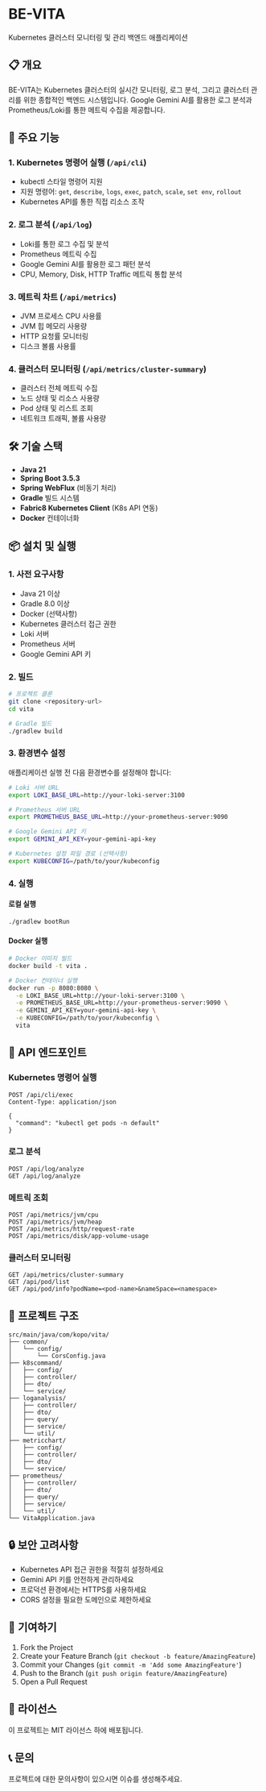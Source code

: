 # BE-VITA

Kubernetes 클러스터 모니터링 및 관리 백엔드 애플리케이션

## 📋 개요

BE-VITA는 Kubernetes 클러스터의 실시간 모니터링, 로그 분석, 그리고 클러스터 관리를 위한 종합적인 백엔드 시스템입니다. Google Gemini AI를 활용한 로그 분석과 Prometheus/Loki를 통한 메트릭 수집을 제공합니다.

## 🚀 주요 기능

### 1. Kubernetes 명령어 실행 (`/api/cli`)
- kubectl 스타일 명령어 지원
- 지원 명령어: `get`, `describe`, `logs`, `exec`, `patch`, `scale`, `set env`, `rollout`
- Kubernetes API를 통한 직접 리소스 조작

### 2. 로그 분석 (`/api/log`)
- Loki를 통한 로그 수집 및 분석
- Prometheus 메트릭 수집
- Google Gemini AI를 활용한 로그 패턴 분석
- CPU, Memory, Disk, HTTP Traffic 메트릭 통합 분석

### 3. 메트릭 차트 (`/api/metrics`)
- JVM 프로세스 CPU 사용률
- JVM 힙 메모리 사용량
- HTTP 요청률 모니터링
- 디스크 볼륨 사용률

### 4. 클러스터 모니터링 (`/api/metrics/cluster-summary`)
- 클러스터 전체 메트릭 수집
- 노드 상태 및 리소스 사용량
- Pod 상태 및 리스트 조회
- 네트워크 트래픽, 볼륨 사용량

## 🛠️ 기술 스택

- **Java 21**
- **Spring Boot 3.5.3**
- **Spring WebFlux** (비동기 처리)
- **Gradle** 빌드 시스템
- **Fabric8 Kubernetes Client** (K8s API 연동)
- **Docker** 컨테이너화

## 📦 설치 및 실행

### 1. 사전 요구사항

- Java 21 이상
- Gradle 8.0 이상
- Docker (선택사항)
- Kubernetes 클러스터 접근 권한
- Loki 서버
- Prometheus 서버
- Google Gemini API 키

### 2. 빌드

```bash
# 프로젝트 클론
git clone <repository-url>
cd vita

# Gradle 빌드
./gradlew build
```

### 3. 환경변수 설정

애플리케이션 실행 전 다음 환경변수를 설정해야 합니다:

```bash
# Loki 서버 URL
export LOKI_BASE_URL=http://your-loki-server:3100

# Prometheus 서버 URL
export PROMETHEUS_BASE_URL=http://your-prometheus-server:9090

# Google Gemini API 키
export GEMINI_API_KEY=your-gemini-api-key

# Kubernetes 설정 파일 경로 (선택사항)
export KUBECONFIG=/path/to/your/kubeconfig
```

### 4. 실행

#### 로컬 실행
```bash
./gradlew bootRun
```

#### Docker 실행
```bash
# Docker 이미지 빌드
docker build -t vita .

# Docker 컨테이너 실행
docker run -p 8080:8080 \
  -e LOKI_BASE_URL=http://your-loki-server:3100 \
  -e PROMETHEUS_BASE_URL=http://your-prometheus-server:9090 \
  -e GEMINI_API_KEY=your-gemini-api-key \
  -e KUBECONFIG=/path/to/your/kubeconfig \
  vita
```

## 🔧 API 엔드포인트

### Kubernetes 명령어 실행
```
POST /api/cli/exec
Content-Type: application/json

{
  "command": "kubectl get pods -n default"
}
```

### 로그 분석
```
POST /api/log/analyze
GET /api/log/analyze
```

### 메트릭 조회
```
POST /api/metrics/jvm/cpu
POST /api/metrics/jvm/heap
POST /api/metrics/http/request-rate
POST /api/metrics/disk/app-volume-usage
```

### 클러스터 모니터링
```
GET /api/metrics/cluster-summary
GET /api/pod/list
GET /api/pod/info?podName=<pod-name>&nameSpace=<namespace>
```

## 📁 프로젝트 구조

```
src/main/java/com/kopo/vita/
├── common/
│   └── config/
│       └── CorsConfig.java
├── k8scommand/
│   ├── config/
│   ├── controller/
│   ├── dto/
│   └── service/
├── loganalysis/
│   ├── controller/
│   ├── dto/
│   ├── query/
│   ├── service/
│   └── util/
├── metricchart/
│   ├── config/
│   ├── controller/
│   ├── dto/
│   └── service/
├── prometheus/
│   ├── controller/
│   ├── dto/
│   ├── query/
│   ├── service/
│   └── util/
└── VitaApplication.java
```

## 🔒 보안 고려사항

- Kubernetes API 접근 권한을 적절히 설정하세요
- Gemini API 키를 안전하게 관리하세요
- 프로덕션 환경에서는 HTTPS를 사용하세요
- CORS 설정을 필요한 도메인으로 제한하세요

## 🤝 기여하기

1. Fork the Project
2. Create your Feature Branch (`git checkout -b feature/AmazingFeature`)
3. Commit your Changes (`git commit -m 'Add some AmazingFeature'`)
4. Push to the Branch (`git push origin feature/AmazingFeature`)
5. Open a Pull Request

## 📄 라이선스

이 프로젝트는 MIT 라이선스 하에 배포됩니다.

## 📞 문의

프로젝트에 대한 문의사항이 있으시면 이슈를 생성해주세요. 